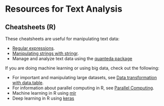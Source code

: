 # Resources for Text Analysis

## Cheatsheets (R) 

These cheatsheets are useful for manipulating text data:
* [Regular expressions](https://github.com/rstudio/cheatsheets/blob/master/regex.pdf).
* [Manipulating strings with stringr](https://github.com/rstudio/cheatsheets/blob/master/strings.pdf).
* Manage and analyze text data using the [quanteda package](https://github.com/rstudio/cheatsheets/blob/master/quanteda.pdf)

If you are doing machine learning or using big data, check out the following: 
* For important and manipulating large datasets, see [Data transformation with data.table](https://github.com/rstudio/cheatsheets/blob/master/datatable.pdf).
* For information about parallel computing in R, see [Parallel Computing](https://github.com/rstudio/cheatsheets/blob/master/parallel_computation.pdf).
* Machine learning in R using [mlr](https://github.com/rstudio/cheatsheets/blob/master/mlr.pdf)
* Deep learning in R using [keras](https://github.com/rstudio/cheatsheets/blob/master/keras.pdf)
